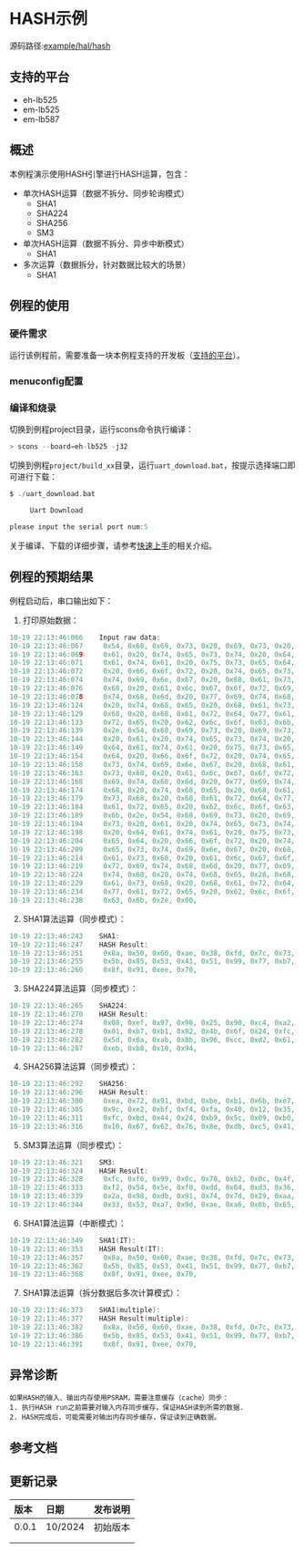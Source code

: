 # HASH示例
源码路径:[example/hal/hash](https://github.com/OpenSiFli/SiFli-SDK/tree/main/example/hal/hash)
## 支持的平台
<!-- 支持哪些板子和芯片平台 -->
+ eh-lb525
+ em-lb525
+ em-lb587
## 概述
<!-- 例程简介 -->
本例程演示使用HASH引擎进行HASH运算，包含：
+ 单次HASH运算（数据不拆分、同步轮询模式）
     - SHA1
     - SHA224
     - SHA256
     - SM3
+ 单次HASH运算（数据不拆分、异步中断模式）
     - SHA1
+ 多次运算（数据拆分，针对数据比较大的场景）
     - SHA1

## 例程的使用
<!-- 说明如何使用例程，比如连接哪些硬件管脚观察波形，编译和烧写可以引用相关文档。
对于rt_device的例程，还需要把本例程用到的配置开关列出来，比如PWM例程用到了PWM1，需要在onchip菜单里使能PWM1 -->

### 硬件需求
运行该例程前，需要准备一块本例程支持的开发板（[支持的平台](quick_start)）。

### menuconfig配置


### 编译和烧录
切换到例程project目录，运行scons命令执行编译：
```c
> scons --board=eh-lb525 -j32
```
切换到例程`project/build_xx`目录，运行`uart_download.bat`，按提示选择端口即可进行下载：
```c
$ ./uart_download.bat

     Uart Download

please input the serial port num:5
```
关于编译、下载的详细步骤，请参考[快速上手](quick_start)的相关介绍。

## 例程的预期结果
<!-- 说明例程运行结果，比如哪几个灯会亮，会打印哪些log，以便用户判断例程是否正常运行，运行结果可以结合代码分步骤说明 -->
例程启动后，串口输出如下：
1. 打印原始数据：
```c
10-19 22:13:46:066    Input raw data:
10-19 22:13:46:067     0x54, 0x68, 0x69, 0x73, 0x20, 0x69, 0x73, 0x20,
10-19 22:13:46:069     0x61, 0x20, 0x74, 0x65, 0x73, 0x74, 0x20, 0x64,
10-19 22:13:46:071     0x61, 0x74, 0x61, 0x20, 0x75, 0x73, 0x65, 0x64,
10-19 22:13:46:072     0x20, 0x66, 0x6f, 0x72, 0x20, 0x74, 0x65, 0x73,
10-19 22:13:46:074     0x74, 0x69, 0x6e, 0x67, 0x20, 0x68, 0x61, 0x73,
10-19 22:13:46:076     0x68, 0x20, 0x61, 0x6c, 0x67, 0x6f, 0x72, 0x69,
10-19 22:13:46:078     0x74, 0x68, 0x6d, 0x20, 0x77, 0x69, 0x74, 0x68,
10-19 22:13:46:124     0x20, 0x74, 0x68, 0x65, 0x20, 0x68, 0x61, 0x73,
10-19 22:13:46:129     0x68, 0x20, 0x68, 0x61, 0x72, 0x64, 0x77, 0x61,
10-19 22:13:46:133     0x72, 0x65, 0x20, 0x62, 0x6c, 0x6f, 0x63, 0x6b,
10-19 22:13:46:139     0x2e, 0x54, 0x68, 0x69, 0x73, 0x20, 0x69, 0x73,
10-19 22:13:46:144     0x20, 0x61, 0x20, 0x74, 0x65, 0x73, 0x74, 0x20,
10-19 22:13:46:149     0x64, 0x61, 0x74, 0x61, 0x20, 0x75, 0x73, 0x65,
10-19 22:13:46:154     0x64, 0x20, 0x66, 0x6f, 0x72, 0x20, 0x74, 0x65,
10-19 22:13:46:158     0x73, 0x74, 0x69, 0x6e, 0x67, 0x20, 0x68, 0x61,
10-19 22:13:46:163     0x73, 0x68, 0x20, 0x61, 0x6c, 0x67, 0x6f, 0x72,
10-19 22:13:46:168     0x69, 0x74, 0x68, 0x6d, 0x20, 0x77, 0x69, 0x74,
10-19 22:13:46:174     0x68, 0x20, 0x74, 0x68, 0x65, 0x20, 0x68, 0x61,
10-19 22:13:46:179     0x73, 0x68, 0x20, 0x68, 0x61, 0x72, 0x64, 0x77,
10-19 22:13:46:184     0x61, 0x72, 0x65, 0x20, 0x62, 0x6c, 0x6f, 0x63,
10-19 22:13:46:189     0x6b, 0x2e, 0x54, 0x68, 0x69, 0x73, 0x20, 0x69,
10-19 22:13:46:194     0x73, 0x20, 0x61, 0x20, 0x74, 0x65, 0x73, 0x74,
10-19 22:13:46:198     0x20, 0x64, 0x61, 0x74, 0x61, 0x20, 0x75, 0x73,
10-19 22:13:46:204     0x65, 0x64, 0x20, 0x66, 0x6f, 0x72, 0x20, 0x74,
10-19 22:13:46:209     0x65, 0x73, 0x74, 0x69, 0x6e, 0x67, 0x20, 0x68,
10-19 22:13:46:214     0x61, 0x73, 0x68, 0x20, 0x61, 0x6c, 0x67, 0x6f,
10-19 22:13:46:219     0x72, 0x69, 0x74, 0x68, 0x6d, 0x20, 0x77, 0x69,
10-19 22:13:46:224     0x74, 0x68, 0x20, 0x74, 0x68, 0x65, 0x20, 0x68,
10-19 22:13:46:229     0x61, 0x73, 0x68, 0x20, 0x68, 0x61, 0x72, 0x64,
10-19 22:13:46:234     0x77, 0x61, 0x72, 0x65, 0x20, 0x62, 0x6c, 0x6f,
10-19 22:13:46:238     0x63, 0x6b, 0x2e, 0x00,
```
2. SHA1算法运算（同步模式）：
```c
10-19 22:13:46:243    SHA1:
10-19 22:13:46:247    HASH Result:
10-19 22:13:46:251     0x8a, 0x50, 0x60, 0xae, 0x38, 0xfd, 0x7c, 0x73,
10-19 22:13:46:255     0x5b, 0x85, 0x53, 0x41, 0x51, 0x99, 0x77, 0xb7,
10-19 22:13:46:260     0x8f, 0x91, 0xee, 0x70,
```
3. SHA224算法运算（同步模式）：
```c
10-19 22:13:46:265    SHA224:
10-19 22:13:46:270    HASH Result:
10-19 22:13:46:274     0x08, 0xef, 0x97, 0x98, 0x25, 0x90, 0xc4, 0xa2,
10-19 22:13:46:278     0x01, 0xb7, 0xb1, 0x82, 0x4b, 0x6f, 0x24, 0xfc,
10-19 22:13:46:282     0x5d, 0x0a, 0xab, 0x8b, 0x96, 0xcc, 0xd2, 0x61,
10-19 22:13:46:287     0xeb, 0xb8, 0x10, 0x94,
```
4. SHA256算法运算（同步模式）：
```c
10-19 22:13:46:292    SHA256:
10-19 22:13:46:296    HASH Result:
10-19 22:13:46:300     0xea, 0x72, 0x91, 0xbd, 0xbe, 0xb1, 0x6b, 0xe7,
10-19 22:13:46:305     0x9c, 0xe2, 0xbf, 0xf4, 0xfa, 0x40, 0x12, 0x35,
10-19 22:13:46:311     0xfc, 0xbd, 0x44, 0x24, 0xb9, 0x5c, 0x09, 0xb0,
10-19 22:13:46:316     0x10, 0x67, 0x62, 0x76, 0x8e, 0xdb, 0xc5, 0x41,
```
5. SM3算法运算（同步模式）：
```c
10-19 22:13:46:321    SM3:
10-19 22:13:46:324    HASH Result:
10-19 22:13:46:328     0xfc, 0xf6, 0x99, 0x0c, 0x78, 0xb2, 0x0c, 0x4f,
10-19 22:13:46:333     0xf2, 0x54, 0x5e, 0xf0, 0xdd, 0x64, 0xd3, 0x36,
10-19 22:13:46:339     0x2a, 0x98, 0xdb, 0x91, 0x74, 0x7d, 0x29, 0xaa,
10-19 22:13:46:344     0x33, 0x53, 0xa7, 0x9d, 0xae, 0xa6, 0x6b, 0x65,
```
6. SHA1算法运算（中断模式）：
```c
10-19 22:13:46:349    SHA1(IT):
10-19 22:13:46:353    HASH Result(IT):
10-19 22:13:46:357     0x8a, 0x50, 0x60, 0xae, 0x38, 0xfd, 0x7c, 0x73,
10-19 22:13:46:362     0x5b, 0x85, 0x53, 0x41, 0x51, 0x99, 0x77, 0xb7,
10-19 22:13:46:368     0x8f, 0x91, 0xee, 0x70,
```
7. SHA1算法运算（拆分数据后多次计算模式）：
```c
10-19 22:13:46:373    SHA1(multiple):
10-19 22:13:46:377    HASH Result(multiple):
10-19 22:13:46:382     0x8a, 0x50, 0x60, 0xae, 0x38, 0xfd, 0x7c, 0x73,
10-19 22:13:46:386     0x5b, 0x85, 0x53, 0x41, 0x51, 0x99, 0x77, 0xb7,
10-19 22:13:46:391     0x8f, 0x91, 0xee, 0x70,
```

## 异常诊断
```{warning}
如果HASH的输入、输出内存使用PSRAM，需要注意缓存（cache）同步：  
1. 执行HASH run之前需要对输入内存同步缓存，保证HASH读到所需的数据.
2. HASH完成后，可能需要对输出内存同步缓存，保证读到正确数据。
```

## 参考文档
<!-- 对于rt_device的示例，rt-thread官网文档提供的较详细说明，可以在这里添加网页链接，例如，参考RT-Thread的[RTC文档](https://www.rt-thread.org/document/site/#/rt-thread-version/rt-thread-standard/programming-manual/device/rtc/rtc) -->

## 更新记录
|版本 |日期   |发布说明 |
|:---|:---|:---|
|0.0.1 |10/2024 |初始版本 |
| | | |
| | | |
